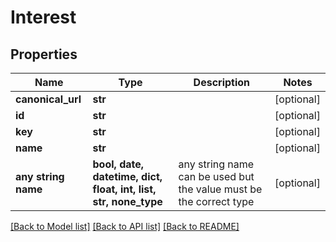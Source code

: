 # Interest


## Properties
Name | Type | Description | Notes
------------ | ------------- | ------------- | -------------
**canonical_url** | **str** |  | [optional] 
**id** | **str** |  | [optional] 
**key** | **str** |  | [optional] 
**name** | **str** |  | [optional] 
**any string name** | **bool, date, datetime, dict, float, int, list, str, none_type** | any string name can be used but the value must be the correct type | [optional]

[[Back to Model list]](../README.md#documentation-for-models) [[Back to API list]](../README.md#documentation-for-api-endpoints) [[Back to README]](../README.md)


